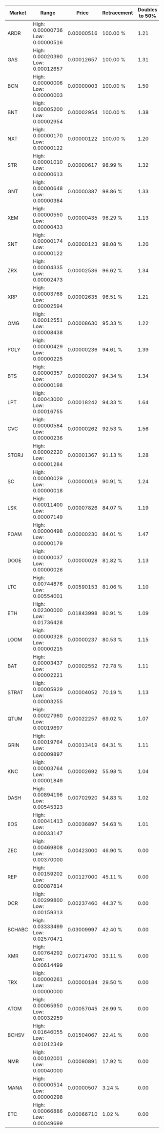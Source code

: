 | Market | Range | Price| Retracement | Doubles to 50% |
| --- | --- | --- | --- | --- |
| ARDR | High: 0.00000736<br />Low: 0.00000516 | 0.00000516 | 100.00 % | 1.21 |
| GAS | High: 0.00020390<br />Low: 0.00012657 | 0.00012657 | 100.00 % | 1.31 |
| BCN | High: 0.00000006<br />Low: 0.00000003 | 0.00000003 | 100.00 % | 1.50 |
| BNT | High: 0.00005200<br />Low: 0.00002954 | 0.00002954 | 100.00 % | 1.38 |
| NXT | High: 0.00000170<br />Low: 0.00000122 | 0.00000122 | 100.00 % | 1.20 |
| STR | High: 0.00001010<br />Low: 0.00000613 | 0.00000617 | 98.99 % | 1.32 |
| GNT | High: 0.00000648<br />Low: 0.00000384 | 0.00000387 | 98.86 % | 1.33 |
| XEM | High: 0.00000550<br />Low: 0.00000433 | 0.00000435 | 98.29 % | 1.13 |
| SNT | High: 0.00000174<br />Low: 0.00000122 | 0.00000123 | 98.08 % | 1.20 |
| ZRX | High: 0.00004335<br />Low: 0.00002473 | 0.00002536 | 96.62 % | 1.34 |
| XRP | High: 0.00003768<br />Low: 0.00002594 | 0.00002635 | 96.51 % | 1.21 |
| OMG | High: 0.00012551<br />Low: 0.00008438 | 0.00008630 | 95.33 % | 1.22 |
| POLY | High: 0.00000429<br />Low: 0.00000225 | 0.00000236 | 94.61 % | 1.39 |
| BTS | High: 0.00000357<br />Low: 0.00000198 | 0.00000207 | 94.34 % | 1.34 |
| LPT | High: 0.00043000<br />Low: 0.00016755 | 0.00018242 | 94.33 % | 1.64 |
| CVC | High: 0.00000584<br />Low: 0.00000236 | 0.00000262 | 92.53 % | 1.56 |
| STORJ | High: 0.00002220<br />Low: 0.00001284 | 0.00001367 | 91.13 % | 1.28 |
| SC | High: 0.00000029<br />Low: 0.00000018 | 0.00000019 | 90.91 % | 1.24 |
| LSK | High: 0.00011400<br />Low: 0.00007149 | 0.00007826 | 84.07 % | 1.19 |
| FOAM | High: 0.00000498<br />Low: 0.00000179 | 0.00000230 | 84.01 % | 1.47 |
| DOGE | High: 0.00000037<br />Low: 0.00000026 | 0.00000028 | 81.82 % | 1.13 |
| LTC | High: 0.00744876<br />Low: 0.00554001 | 0.00590153 | 81.06 % | 1.10 |
| ETH | High: 0.02300000<br />Low: 0.01736428 | 0.01843998 | 80.91 % | 1.09 |
| LOOM | High: 0.00000328<br />Low: 0.00000215 | 0.00000237 | 80.53 % | 1.15 |
| BAT | High: 0.00003437<br />Low: 0.00002221 | 0.00002552 | 72.78 % | 1.11 |
| STRAT | High: 0.00005929<br />Low: 0.00003255 | 0.00004052 | 70.19 % | 1.13 |
| QTUM | High: 0.00027960<br />Low: 0.00019697 | 0.00022257 | 69.02 % | 1.07 |
| GRIN | High: 0.00019764<br />Low: 0.00009897 | 0.00013419 | 64.31 % | 1.11 |
| KNC | High: 0.00003764<br />Low: 0.00001849 | 0.00002692 | 55.98 % | 1.04 |
| DASH | High: 0.00894196<br />Low: 0.00545323 | 0.00702920 | 54.83 % | 1.02 |
| EOS | High: 0.00041413<br />Low: 0.00033147 | 0.00036897 | 54.63 % | 1.01 |
| ZEC | High: 0.00469808<br />Low: 0.00370000 | 0.00423000 | 46.90 % | 0.00 |
| REP | High: 0.00159202<br />Low: 0.00087814 | 0.00127000 | 45.11 % | 0.00 |
| DCR | High: 0.00299800<br />Low: 0.00159313 | 0.00237460 | 44.37 % | 0.00 |
| BCHABC | High: 0.03333499<br />Low: 0.02570471 | 0.03009997 | 42.40 % | 0.00 |
| XMR | High: 0.00764292<br />Low: 0.00614499 | 0.00714700 | 33.11 % | 0.00 |
| TRX | High: 0.00000261<br />Low: 0.00000000 | 0.00000184 | 29.50 % | 0.00 |
| ATOM | High: 0.00065950<br />Low: 0.00032959 | 0.00057045 | 26.99 % | 0.00 |
| BCHSV | High: 0.01646055<br />Low: 0.01012349 | 0.01504067 | 22.41 % | 0.00 |
| NMR | High: 0.00102001<br />Low: 0.00040000 | 0.00090891 | 17.92 % | 0.00 |
| MANA | High: 0.00000514<br />Low: 0.00000298 | 0.00000507 | 3.24 % | 0.00 |
| ETC | High: 0.00066886<br />Low: 0.00049699 | 0.00066710 | 1.02 % | 0.00 |

